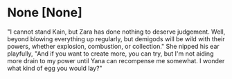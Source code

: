 # None [None]
"I cannot stand Kain, but Zara has done nothing to deserve judgement. Well, beyond blowing everything up regularly, but demigods will be wild with their powers, whether explosion, combustion, or collection." She nipped his ear playfully, "And if you want to create more, you can try, but I'm not aiding more drain to my power until Yana can recompense me somewhat. I wonder what kind of egg you would lay?"

